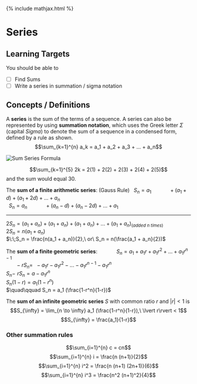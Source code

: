 {% include mathjax.html %}

# Series

## Learning Targets

You should be able to
- [ ] Find Sums
- [ ] Write a series in summation / sigma notation

## Concepts / Definitions

A **series** is the sum of the terms of a sequence. A series can also be represented by using **summation notation**, which uses the Greek letter $\Sigma$ (capital *Sigma*) to denote the sum of a sequence in a condensed form, defined by a rule as shown.
$$\sum_{k=1}^{n} a_k = a_1 + a_2 + a_3 + ... + a_n$$

![Sum Series Formula](../assets/precalculus/series_1.jpg)

$$\sum_{k=1}^{5} 2k = 2(1) + 2(2) + 2(3) + 2(4) + 2(5)$$
and the sum would equal 30.

The **sum of a finite arithmetic series**: (Gauss Rule)
$\:\;S_n = a_1 \quad\qquad + (a_1 + d) + (a_1 + 2d) + ... + a_n$<br>
$\:\;S_n = a_n \quad\qquad + (a_n - d) + (a_n - 2d) + ... + a_1$<br>
___
$2S_n = (a_1 + a_n) + (a_1 + a_n) + (a_1 + a_n) + ... + (a_1 + a_n) _{(added\ n\ times)}$<br>
$2S_n = n(a_1 + a_n)$<br>
$\:\;S_n = \frac{n(a_1 + a_n)}{2},\ or\ S_n = n(\frac{a_1 + a_n}{2})$

The **sum of a finite geometric series**:
$\quad\qquad S_n = a_1 + a_1 r + a_1 r^2 + ... + a_1 r^{n-1}$<br>
$\,\;\;\quad -r S_n =\ \ - a_1 r - a_1 r^2 - ... - a_1 r^{n-1} - a_1 r^n$<br>
$S_n - \!\; r S_n = a - a_1 r^n$<br>
$S_n (1-r) = a_1 (1-r^n)$<br>
$\quad\qquad S_n = a_1 (\frac{1-r^n}{1-r})$

The **sum of an infinite geometric series** $S$ with common ratio $r$ and $\lvert r\rvert < 1$ is
$$S_{\infty} = \lim_{n \to \infty} a_1 (\frac{1-r^n}{1-r}),\ \lvert r\rvert < 1$$
$$S_{\infty} = \frac{a_1}{1-r}$$

### Other summation rules

$$\sum_{i=1}^{n} c = cn$$
$$\sum_{i=1}^{n} i = \frac{n (n+1)}{2}$$
$$\sum_{i=1}^{n} i^2 = \frac{n (n+1) (2n+1)}{6}$$
$$\sum_{i=1}^{n} i^3 = \frac{n^2 (n+1)^2}{4}$$
